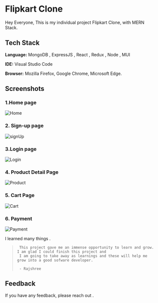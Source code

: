 # Flipkart Clone

Hey Everyone,
This is my individual project Flipkart Clone, with MERN Stack.

## Tech Stack

**Language:** MongoDB , ExpressJS , React , Redux , Node , MUI

**IDE:** Visual Studio Code

**Browser:** Mozilla Firefox, Google Chrome, Microsoft Edge.



## Screenshots

### 1.Home page
![Home](https://user-images.githubusercontent.com/113670900/235449031-faefc7b2-5a8d-48dc-9556-1aea4299e1ff.png)

### 2. Sign-up page
![signUp](https://user-images.githubusercontent.com/113670900/235449184-ef351516-2d97-43a2-81d8-72945a03aadd.png)

### 3.Login page
![Login](https://user-images.githubusercontent.com/113670900/235449288-a54d3ee2-5637-4efa-9f6a-902eaa527fcb.png)


### 4. Product Detail Page
![Product](https://user-images.githubusercontent.com/113670900/235449502-b0c179ff-da72-418b-b62c-0a19be6d2ffd.png)

### 5. Cart Page
![Cart](https://user-images.githubusercontent.com/113670900/235449665-7b3f1696-c51e-4c4b-858d-a964d9923d3d.png)

### 6. Payment
![Payment](https://user-images.githubusercontent.com/113670900/235449835-473876ab-69e6-4504-ae37-ae25bbb520ec.png)

I learned many things .
>      This project gave me an immense opportunity to learn and grow. I am glad I could finish this project and 
>      I am going to take away as learnings and these will help me grow into a good sofware developer. 
>      
>      - Rajshree
     

## Feedback

If you have any feedback, please reach out .



